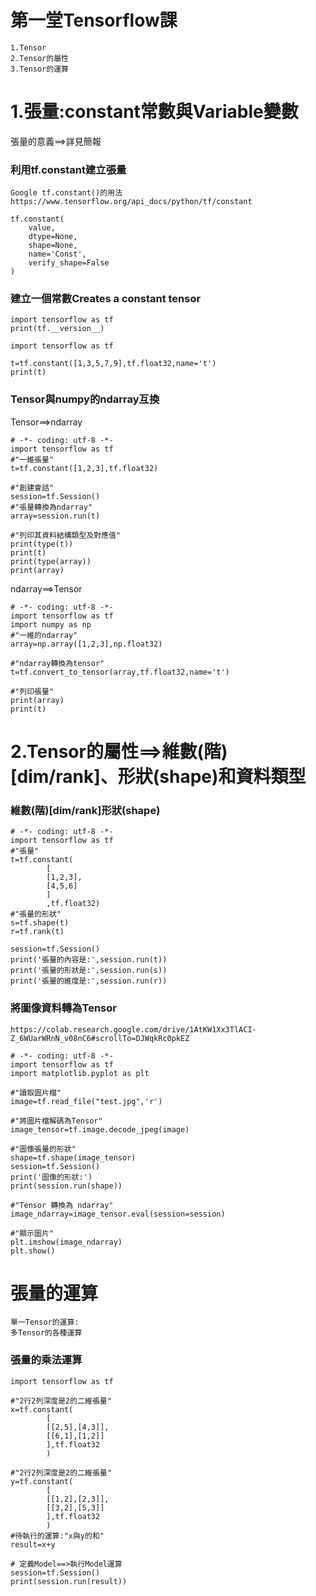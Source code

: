# 第一堂Tensorflow課
```
1.Tensor
2.Tensor的屬性
3.Tensor的運算
```

# 1.張量:constant常數與Variable變數

張量的意義==>詳見簡報

### 利用tf.constant建立張量
```
Google tf.constant()的用法
https://www.tensorflow.org/api_docs/python/tf/constant
```
```
tf.constant(
    value,
    dtype=None,
    shape=None,
    name='Const',
    verify_shape=False
)
```
### 建立一個常數Creates a constant tensor
```
import tensorflow as tf
print(tf.__version__)
```

```
import tensorflow as tf

t=tf.constant([1,3,5,7,9],tf.float32,name='t')
print(t)
```
### Tensor與numpy的ndarray互換

Tensor==>ndarray
```
# -*- coding: utf-8 -*-
import tensorflow as tf
#"一維張量"
t=tf.constant([1,2,3],tf.float32)

#"創建會話"
session=tf.Session()
#"張量轉換為ndarray"
array=session.run(t)

#"列印其資料結構類型及對應值"
print(type(t))
print(t)
print(type(array))
print(array)
```

ndarray==>Tensor
```
# -*- coding: utf-8 -*-
import tensorflow as tf
import numpy as np
#"一維的ndarray"
array=np.array([1,2,3],np.float32)

#"ndarray轉換為tensor"
t=tf.convert_to_tensor(array,tf.float32,name='t')

#"列印張量"
print(array)
print(t)
```
# 2.Tensor的屬性==>維數(階)[dim/rank]、形狀(shape)和資料類型

### 維數(階)[dim/rank]形狀(shape)
```
# -*- coding: utf-8 -*-
import tensorflow as tf
#"張量"
t=tf.constant(
        [
        [1,2,3],
        [4,5,6]
        ]
        ,tf.float32)
#"張量的形狀"
s=tf.shape(t)
r=tf.rank(t)

session=tf.Session()
print('張量的內容是:',session.run(t))
print('張量的形狀是:',session.run(s))
print('張量的維度是:',session.run(r))
```

### 將圖像資料轉為Tensor
```
https://colab.research.google.com/drive/1AtKW1Xx3TlACI-Z_6WUarWRnN_v08nC6#scrollTo=DJWqkRc0pkEZ
```
```
# -*- coding: utf-8 -*-
import tensorflow as tf
import matplotlib.pyplot as plt

#"讀取圖片檔"
image=tf.read_file("test.jpg",'r')

#"將圖片檔解碼為Tensor"
image_tensor=tf.image.decode_jpeg(image)

#"圖像張量的形狀"
shape=tf.shape(image_tensor)
session=tf.Session()
print('圖像的形狀:')
print(session.run(shape))

#"Tensor 轉換為 ndarray"
image_ndarray=image_tensor.eval(session=session)

#"顯示圖片"
plt.imshow(image_ndarray)
plt.show()
```

# 張量的運算
```
單一Tensor的運算:
多Tensor的各種運算
```

### 張量的乘法運算
```
import tensorflow as tf

#"2行2列深度是2的二維張量"
x=tf.constant(
        [
        [[2,5],[4,3]],
        [[6,1],[1,2]]
        ],tf.float32
        )

#"2行2列深度是2的二維張量"
y=tf.constant(
        [
        [[1,2],[2,3]],
        [[3,2],[5,3]]
        ],tf.float32
        )
#待執行的運算:"x與y的和"
result=x+y

# 定義Model==>執行Model運算
session=tf.Session()
print(session.run(result))

```
